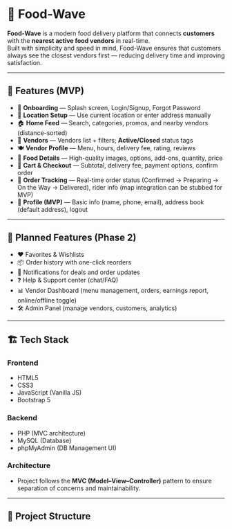 # 🌊 Food-Wave

**Food-Wave** is a modern food delivery platform that connects **customers** with the **nearest active food vendors** in real-time.  
Built with simplicity and speed in mind, Food-Wave ensures that customers always see the closest vendors first — reducing delivery time and improving satisfaction.  

---

## 🚀 Features (MVP)
- 🚪 **Onboarding** — Splash screen, Login/Signup, Forgot Password  
- 📍 **Location Setup** — Use current location or enter address manually  
- 🏠 **Home Feed** — Search, categories, promos, and nearby vendors (distance-sorted)  
- 🏪 **Vendors** — Vendors list + filters; **Active/Closed** status tags  
- 🍽️ **Vendor Profile** — Menu, hours, delivery fee, rating, reviews  
- 🍔 **Food Details** — High-quality images, options, add-ons, quantity, price  
- 🛒 **Cart & Checkout** — Subtotal, delivery fee, payment options, confirm order  
- 🚚 **Order Tracking** — Real-time order status (Confirmed → Preparing → On the Way → Delivered), rider info (map integration can be stubbed for MVP)  
- 👤 **Profile (MVP)** — Basic info (name, phone, email), address book (default address), logout  

---

## 🔮 Planned Features (Phase 2)
- ❤️ Favorites & Wishlists  
- 📦 Order history with one-click reorders  
- 🔔 Notifications for deals and order updates  
- ❓ Help & Support center (chat/FAQ)  
- 📊 Vendor Dashboard (menu management, orders, earnings report, online/offline toggle)  
- 🛠️ Admin Panel (manage vendors, customers, analytics)  

---

## 🏗️ Tech Stack
### **Frontend**
- HTML5  
- CSS3  
- JavaScript (Vanilla JS)  
- Bootstrap 5  

### **Backend**
- PHP (MVC architecture)  
- MySQL (Database)  
- phpMyAdmin (DB Management UI)  

### **Architecture**
- Project follows the **MVC (Model–View–Controller)** pattern to ensure separation of concerns and maintainability.  

---

## 📂 Project Structure
